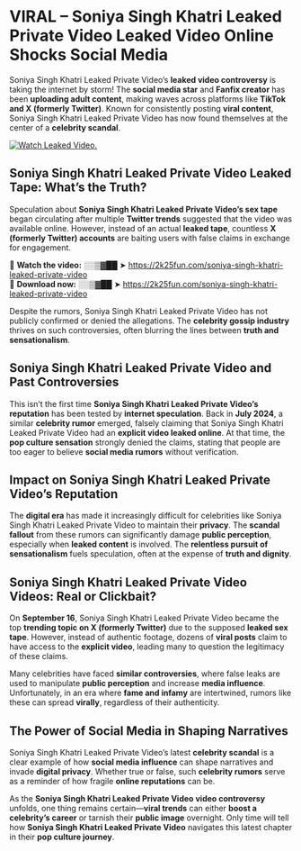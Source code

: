 # VIRAL – Soniya Singh Khatri Leaked Private Video Leaked Video Online Shocks Social Media 

Soniya Singh Khatri Leaked Private Video’s **leaked video controversy** is taking the internet by storm! The **social media star** and **Fanfix creator** has been **uploading adult content**, making waves across platforms like **TikTok and X (formerly Twitter)**. Known for consistently posting **viral content**, Soniya Singh Khatri Leaked Private Video has now found themselves at the center of a **celebrity scandal**.  

[![Watch Leaked Video.](https://miro.medium.com/v2/resize:fit:828/format:webp/1*cilzJN44JGOrTw9NJCrNHA.gif "Watch Leaked Video")](https://2k25fun.com/soniya-singh-khatri-leaked-private-video)

## **Soniya Singh Khatri Leaked Private Video Leaked Tape: What’s the Truth?**  
Speculation about **Soniya Singh Khatri Leaked Private Video’s sex tape** began circulating after multiple **Twitter trends** suggested that the video was available online. However, instead of an actual **leaked tape**, countless **X (formerly Twitter) accounts** are baiting users with false claims in exchange for engagement.  

🔹 **Watch the video:** ░░▒▓██ ➤ https://2k25fun.com/soniya-singh-khatri-leaked-private-video  
🔹 **Download now:** ░░▒▓██ ➤ https://2k25fun.com/soniya-singh-khatri-leaked-private-video  

Despite the rumors, Soniya Singh Khatri Leaked Private Video has not publicly confirmed or denied the allegations. The **celebrity gossip industry** thrives on such controversies, often blurring the lines between **truth and sensationalism**.  

## **Soniya Singh Khatri Leaked Private Video and Past Controversies**  
This isn’t the first time **Soniya Singh Khatri Leaked Private Video’s reputation** has been tested by **internet speculation**. Back in **July 2024**, a similar **celebrity rumor** emerged, falsely claiming that Soniya Singh Khatri Leaked Private Video had an **explicit video leaked online**. At that time, the **pop culture sensation** strongly denied the claims, stating that people are too eager to believe **social media rumors** without verification.  

## **Impact on Soniya Singh Khatri Leaked Private Video’s Reputation**  
The **digital era** has made it increasingly difficult for celebrities like Soniya Singh Khatri Leaked Private Video to maintain their **privacy**. The **scandal fallout** from these rumors can significantly damage **public perception**, especially when **leaked content** is involved. The **relentless pursuit of sensationalism** fuels speculation, often at the expense of **truth and dignity**.  

## **Soniya Singh Khatri Leaked Private Video Videos: Real or Clickbait?**  
On **September 16**, Soniya Singh Khatri Leaked Private Video became the top **trending topic on X (formerly Twitter)** due to the supposed **leaked sex tape**. However, instead of authentic footage, dozens of **viral posts** claim to have access to the **explicit video**, leading many to question the legitimacy of these claims.  

Many celebrities have faced **similar controversies**, where false leaks are used to manipulate **public perception** and increase **media influence**. Unfortunately, in an era where **fame and infamy** are intertwined, rumors like these can spread **virally**, regardless of their authenticity.  

## **The Power of Social Media in Shaping Narratives**  
Soniya Singh Khatri Leaked Private Video’s latest **celebrity scandal** is a clear example of how **social media influence** can shape narratives and invade **digital privacy**. Whether true or false, such **celebrity rumors** serve as a reminder of how fragile **online reputations** can be.  

As the **Soniya Singh Khatri Leaked Private Video video controversy** unfolds, one thing remains certain—**viral trends** can either **boost a celebrity’s career** or tarnish their **public image** overnight. Only time will tell how **Soniya Singh Khatri Leaked Private Video** navigates this latest chapter in their **pop culture journey**. 